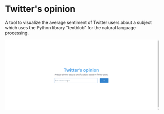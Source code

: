 # Twitter's opinion

A tool to visualize the average sentiment of Twitter users about a subject which uses the Python library "textblob" for the natural language processing.

![demo](demo.gif)
